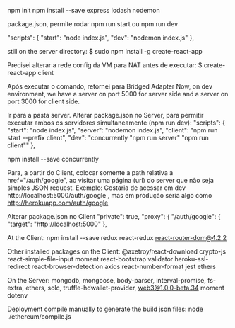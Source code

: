 npm init
npm install --save express lodash nodemon

package.json, permite rodar npm run start ou npm run dev

"scripts": {
"start": "node index.js",
"dev": "nodemon index.js"
},

still on the server directory:
$ sudo npm install -g create-react-app

Precisei alterar a rede config da VM para NAT antes de executar:
$ create-react-app client

Após executar o comando, retornei para Bridged Adapter
Now, on dev environment, we have a server on port 5000 for server side and a server on port 3000 for client side.

Ir para a pasta server.
Alterar package.json no Server, para permitir executar ambos os servidores simultaneamente (npm run dev):
"scripts": {
"start": "node index.js",
"server": "nodemon index.js",
"client": "npm run start --prefix client",
"dev": "concurrently \"npm run server\" \"npm run client\""
},

npm install --save concurrently

Para, a partir do Client, colocar somente a path relativa a href="/auth/google", ao visitar uma página (url) do server que não seja simples JSON request.
Exemplo: Gostaria de acessar em dev http://localhost:5000/auth/google , mas em produção seria algo como http://herokuapp.com/auth/google

Alterar package.json no Client
"private": true,
"proxy": {
"/auth/google": {
"target": "http://localhost:5000"
},

At the Client:
npm install --save redux react-redux react-router-dom@4.2.2

Other installed packages on the Client:
@axetroy/react-download crypto-js react-simple-file-input moment react-bootstrap
validator heroku-ssl-redirect react-browser-detection axios react-number-format
jest ethers

On the Server:
mongodb, mongoose, body-parser, interval-promise, fs-extra, ethers, solc, truffle-hdwallet-provider,
web3@1.0.0-beta.34 moment dotenv

Deployment
compile manually to generate the build json files:
node ./ethereum/compile.js
